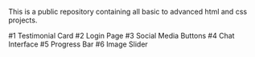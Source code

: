 This is a public repository containing all basic to advanced html and css projects.

#1 Testimonial Card
#2 Login Page
#3 Social Media Buttons
#4 Chat Interface
#5 Progress Bar
#6 Image Slider
